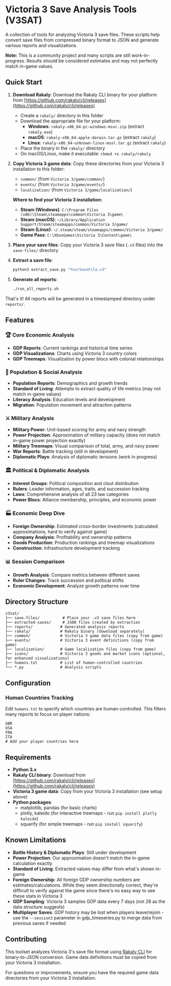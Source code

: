# Victoria 3 Save Analysis Tools (V3SAT)

A collection of tools for analyzing Victoria 3 save files. These scripts help convert save files from compressed binary format to JSON and generate various reports and visualizations.

**Note:** This is a community project and many scripts are still work-in-progress. Results should be considered estimates and may not perfectly match in-game values.

## Quick Start

1. **Download Rakaly**: Download the Rakaly CLI binary for your platform from [https://github.com/rakaly/cli/releases](https://github.com/rakaly/cli/releases)
   - Create a `rakaly/` directory in this folder
   - Download the appropriate file for your platform:
     - **Windows**: `rakaly-x86_64-pc-windows-msvc.zip` (extract `rakaly.exe`)
     - **macOS**: `rakaly-x86_64-apple-darwin.tar.gz` (extract `rakaly`)
     - **Linux**: `rakaly-x86_64-unknown-linux-musl.tar.gz` (extract `rakaly`)
   - Place the binary in the `rakaly/` directory
   - On macOS/Linux, make it executable: `chmod +x rakaly/rakaly`

2. **Copy Victoria 3 game data**: Copy these directories from your Victoria 3 installation to this folder:
   - `common/` (from `Victoria 3/game/common/`)
   - `events/` (from `Victoria 3/game/events/`)  
   - `localization/` (from `Victoria 3/game/localization/`)
   
   **Where to find your Victoria 3 installation:**
   - **Steam (Windows)**: `C:\Program Files (x86)\Steam\steamapps\common\Victoria 3\game\`
   - **Steam (macOS)**: `~/Library/Application Support/Steam/steamapps/common/Victoria 3/game/`
   - **Steam (Linux)**: `~/.steam/steam/steamapps/common/Victoria 3/game/`
   - **Game Pass**: `C:\XboxGames\Victoria 3\Content\game\`

3. **Place your save files**: Copy your Victoria 3 save files (`.v3` files) into the `save-files/` directory

4. **Extract a save file**:
   ```bash
   python3 extract_save.py "YourSaveFile.v3"
   ```

5. **Generate all reports**:
   ```bash
   ./run_all_reports.sh
   ```

That's it! All reports will be generated in a timestamped directory under `reports/`.

## Features

### 🏆 Core Economic Analysis
- **GDP Reports**: Current rankings and historical time series
- **GDP Visualizations**: Charts using Victoria 3 country colors
- **GDP Treemaps**: Visualization by power blocs with colonial relationships

### 👥 Population & Social Analysis
- **Population Reports**: Demographics and growth trends
- **Standard of Living**: Attempts to extract quality of life metrics (may not match in-game values)
- **Literacy Analysis**: Education levels and development
- **Migration**: Population movement and attraction patterns

### ⚔️ Military Analysis
- **Military Power**: Unit-based scoring for army and navy strength
- **Power Projection**: Approximation of military capacity (does not match in-game power projection exactly)
- **Military Treemaps**: Visual comparison of total, army, and navy power
- **War Reports**: Battle tracking (still in development)
- **Diplomatic Plays**: Analysis of diplomatic tensions (work in progress)

### 🏛️ Political & Diplomatic Analysis
- **Interest Groups**: Political composition and clout distribution
- **Rulers**: Leader information, ages, traits, and succession tracking
- **Laws**: Comprehensive analysis of all 23 law categories
- **Power Blocs**: Alliance membership, principles, and economic power

### 🏭 Economic Deep Dive
- **Foreign Ownership**: Estimated cross-border investments (calculated approximations, hard to verify against game)
- **Company Analysis**: Profitability and ownership patterns
- **Goods Production**: Production rankings and treemap visualizations
- **Construction**: Infrastructure development tracking

### 📊 Session Comparison
- **Growth Analysis**: Compare metrics between different saves
- **Ruler Changes**: Track succession and political shifts
- **Economic Development**: Analyze growth patterns over time

## Directory Structure

```
v3sat/
├── save-files/          # Place your .v3 save files here
├── extracted-saves/     # JSON files created by extraction
├── reports/            # Generated analysis reports
├── rakaly/             # Rakaly binary (download separately)
├── common/             # Victoria 3 game data files (copy from game)
├── events/             # Victoria 3 event definitions (copy from game)
├── localization/       # Game localization files (copy from game)
├── icons/              # Victoria 3 goods and market icons (optional, for enhanced visualizations)
├── humans.txt          # List of human-controlled countries
└── *.py                # Analysis scripts
```

## Configuration

### Human Countries Tracking
Edit `humans.txt` to specify which countries are human-controlled. This filters many reports to focus on player nations:

```
GBR
USA
FRA
ITA
# Add your player countries here
```

## Requirements

- **Python 3.x**
- **Rakaly CLI binary**: Download from [https://github.com/rakaly/cli/releases](https://github.com/rakaly/cli/releases)
- **Victoria 3 game data**: Copy from your Victoria 3 installation (see setup above)
- **Python packages**: 
  - matplotlib, pandas (for basic charts)
  - plotly, kaleido (for interactive treemaps - run `pip install plotly kaleido`)
  - squarify (for simple treemaps - run `pip install squarify`)

## Known Limitations

- **Battle History & Diplomatic Plays**: Still under development
- **Power Projection**: Our approximation doesn't match the in-game calculation exactly
- **Standard of Living**: Extracted values may differ from what's shown in-game
- **Foreign Ownership**: All foreign GDP ownership numbers are estimates/calculations. While they seem directionally correct, they're difficult to verify against the game since there's no easy way to see these stats in Victoria 3
- **GDP Sampling**: Victoria 3 samples GDP data every 7 days (not 28 as the data structure suggests)
- **Multiplayer Saves**: GDP history may be lost when players leave/rejoin - use the `--session3` parameter in gdp_timeseries.py to merge data from previous saves if needed

## Contributing

This toolset analyzes Victoria 3's save file format using [Rakaly CLI](https://github.com/rakaly/cli) for binary-to-JSON conversion. Game data definitions must be copied from your Victoria 3 installation.

For questions or improvements, ensure you have the required game data directories from your Victoria 3 installation.